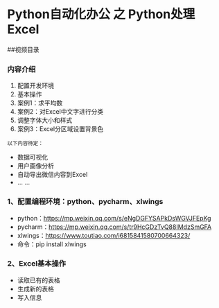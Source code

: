 # Python自动化办公 之 Python处理Excel

##视频目录
### 内容介绍
1. 配置开发环境
2. 基本操作
3. 案例1：求平均数
4. 案例2：对Excel中文字进行分类
5. 调整字体大小和样式
6. 案例3：Excel分区域设置背景色
```
以下内容待定：
```
- 数据可视化
- 用户画像分析
- 自动导出微信内容到Excel
- ... ...


### 1、配置编程环境：python、pycharm、xlwings

- python：https://mp.weixin.qq.com/s/eNgDGFYSAPkDsWGVJFEpKg
- pycharm：https://mp.weixin.qq.com/s/tr9HcGDzTvQ88IMdzSmGFA
- xlwings：https://www.toutiao.com/i6815841580700664323/
- 命令：pip install xlwings


### 2、Excel基本操作
- 读取已有的表格
- 生成新的表格
- 写入信息

